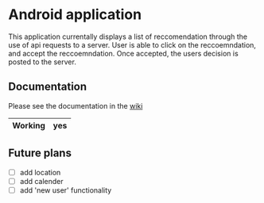 # Android application
This application currentally displays a list of reccomendation through the use of api requests to a server. User is able to click on the reccoemndation, and accept the reccoemndation. Once accepted, the users decision is posted to the server.

## Documentation
Please see the documentation in the [wiki](https://github.com/KurtisReid/android_app/wiki)

Working   | yes 
--------- | ------ 

## Future plans
- [ ] add location
- [ ] add calender
- [ ] add 'new user' functionality
